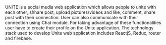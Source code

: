 
UNITE is a social media web application which allows people to unite with each other, shhare post, upload pictures/videos and like, comment, share post with their connection. User can also communicate with their connection using Chat module. For taking advantage of these functionalities user have to create their profile on the Unite application. 
The technology stack used to develop Unite web application includes ReactjS, Redux, router and firebase. 
